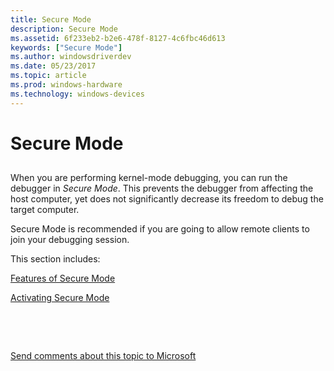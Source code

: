 ```yaml
---
title: Secure Mode
description: Secure Mode
ms.assetid: 6f233eb2-b2e6-478f-8127-4c6fbc46d613
keywords: ["Secure Mode"]
ms.author: windowsdriverdev
ms.date: 05/23/2017
ms.topic: article
ms.prod: windows-hardware
ms.technology: windows-devices
---
```


# Secure Mode


## <span id="ddk_secure_mode_dbg"></span><span id="DDK_SECURE_MODE_DBG"></span>


When you are performing kernel-mode debugging, you can run the debugger in *Secure Mode*. This prevents the debugger from affecting the host computer, yet does not significantly decrease its freedom to debug the target computer.

Secure Mode is recommended if you are going to allow remote clients to join your debugging session.

This section includes:

[Features of Secure Mode](features-of-secure-mode.md)

[Activating Secure Mode](activating-secure-mode.md)

 

 

[Send comments about this topic to Microsoft](mailto:wsddocfb@microsoft.com?subject=Documentation%20feedback%20[debugger\debugger]:%20Secure%20Mode%20%20RELEASE:%20%285/15/2017%29&body=%0A%0APRIVACY%20STATEMENT%0A%0AWe%20use%20your%20feedback%20to%20improve%20the%20documentation.%20We%20don't%20use%20your%20email%20address%20for%20any%20other%20purpose,%20and%20we'll%20remove%20your%20email%20address%20from%20our%20system%20after%20the%20issue%20that%20you're%20reporting%20is%20fixed.%20While%20we're%20working%20to%20fix%20this%20issue,%20we%20might%20send%20you%20an%20email%20message%20to%20ask%20for%20more%20info.%20Later,%20we%20might%20also%20send%20you%20an%20email%20message%20to%20let%20you%20know%20that%20we've%20addressed%20your%20feedback.%0A%0AFor%20more%20info%20about%20Microsoft's%20privacy%20policy,%20see%20http://privacy.microsoft.com/default.aspx. "Send comments about this topic to Microsoft")




